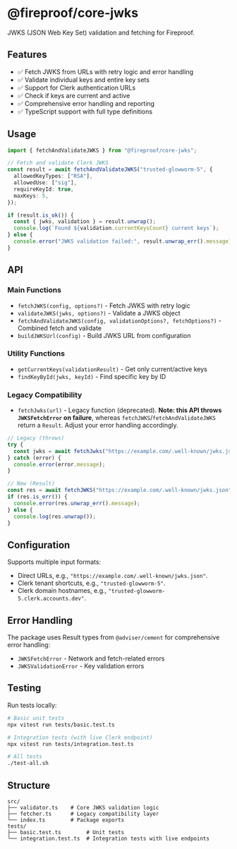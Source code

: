 # @fireproof/core-jwks

JWKS (JSON Web Key Set) validation and fetching for Fireproof.

## Features

- ✅ Fetch JWKS from URLs with retry logic and error handling
- ✅ Validate individual keys and entire key sets
- ✅ Support for Clerk authentication URLs
- ✅ Check if keys are current and active
- ✅ Comprehensive error handling and reporting
- ✅ TypeScript support with full type definitions

## Usage

```typescript
import { fetchAndValidateJWKS } from "@fireproof/core-jwks";

// Fetch and validate Clerk JWKS
const result = await fetchAndValidateJWKS("trusted-glowworm-5", {
  allowedKeyTypes: ["RSA"],
  allowedUse: ["sig"],
  requireKeyId: true,
  maxKeys: 5,
});

if (result.is_ok()) {
  const { jwks, validation } = result.unwrap();
  console.log(`Found ${validation.currentKeysCount} current keys`);
} else {
  console.error("JWKS validation failed:", result.unwrap_err().message);
}
```

## API

### Main Functions

- `fetchJWKS(config, options?)` - Fetch JWKS with retry logic
- `validateJWKS(jwks, options?)` - Validate a JWKS object
- `fetchAndValidateJWKS(config, validationOptions?, fetchOptions?)` - Combined fetch and validate
- `buildJWKSUrl(config)` - Build JWKS URL from configuration

### Utility Functions

- `getCurrentKeys(validationResult)` - Get only current/active keys
- `findKeyById(jwks, keyId)` - Find specific key by ID

### Legacy Compatibility

- `fetchJwks(url)` - Legacy function (deprecated). **Note: this API throws `JWKSFetchError` on failure**, whereas `fetchJWKS`/`fetchAndValidateJWKS` return a `Result`. Adjust your error handling accordingly.

```typescript
// Legacy (throws)
try {
  const jwks = await fetchJwks("https://example.com/.well-known/jwks.json");
} catch (error) {
  console.error(error.message);
}

// New (Result)
const res = await fetchJWKS("https://example.com/.well-known/jwks.json");
if (res.is_err()) {
  console.error(res.unwrap_err().message);
} else {
  console.log(res.unwrap());
}
```

## Configuration

Supports multiple input formats:

- Direct URLs, e.g., `"https://example.com/.well-known/jwks.json"`.
- Clerk tenant shortcuts, e.g., `"trusted-glowworm-5"`.
- Clerk domain hostnames, e.g., `"trusted-glowworm-5.clerk.accounts.dev"`.

## Error Handling

The package uses Result types from `@adviser/cement` for comprehensive error handling:

- `JWKSFetchError` - Network and fetch-related errors
- `JWKSValidationError` - Key validation errors

## Testing

Run tests locally:

```bash
# Basic unit tests
npx vitest run tests/basic.test.ts

# Integration tests (with live Clerk endpoint)
npx vitest run tests/integration.test.ts

# All tests
./test-all.sh
```

## Structure

```text
src/
├── validator.ts    # Core JWKS validation logic
├── fetcher.ts      # Legacy compatibility layer
└── index.ts        # Package exports
tests/
├── basic.test.ts        # Unit tests
└── integration.test.ts  # Integration tests with live endpoints
```
